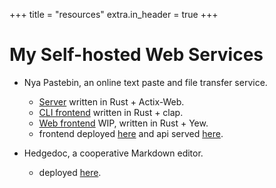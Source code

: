 +++
title = "resources"
extra.in_header = true
+++

# My Self-hosted Web Services

- Nya Pastebin, an online text paste and file transfer service.
    - [Server](https://github.com/comradez/paste-server) written in Rust + Actix-Web.
    - [CLI frontend](https://github.com/comradez/paste-client) written in Rust + clap.
    - [Web frontend](https://github.com/comradez/paste-frontend) WIP, written in Rust + Yew.
    - frontend deployed [here](https://paste.zcy.moe) and api served [here](https://api.zcy.moe).

- Hedgedoc, a cooperative Markdown editor.
    - deployed [here](https://md.zcy.moe).
